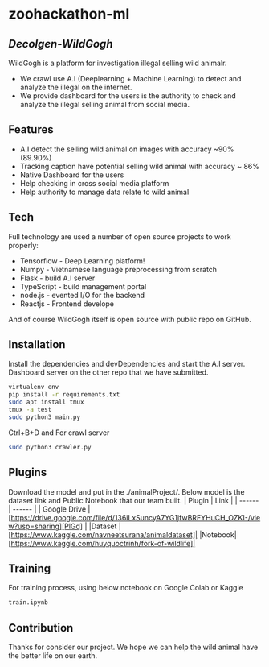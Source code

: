 # zoohackathon-ml
## _Decolgen-WildGogh_


WildGogh is a platform for investigation illegal selling wild animalr.

- We crawl use A.I (Deeplearning + Machine Learning) to detect and analyze the illegal on the internet.
- We provide dashboard for the users is the authority to check and analyze the illegal selling animal from social media.

## Features

- A.I detect the selling wild animal on images with accuracy ~90% (89.90%)
- Tracking caption have potential selling wild animal with accuracy ~ 86%
- Native Dashboard for the users 
- Help checking in cross social media platform
- Help authority to manage data relate to wild animal


## Tech

Full technology are used a number of open source projects to work properly:

- Tensorflow - Deep Learning platform!
- Numpy -  Vietnamese language preprocessing from scratch
- Flask - build A.I server
- TypeScript - build management portal
- node.js - evented I/O for the backend
- Reactjs - Frontend develope

And of course WildGogh itself is open source with public repo on GitHub.

## Installation

Install the dependencies and devDependencies and start the A.I server.
Dashboard server on the other repo that we have submitted.

```sh
virtualenv env
pip install -r requirements.txt
sudo apt install tmux
tmux -a test
sudo python3 main.py
```
Ctrl+B+D and For crawl server
```sh
sudo python3 crawler.py
```

## Plugins

Download the model and put in the ./animalProject/. Below model is the dataset link and Public Notebook that our team built.
| Plugin | Link |
| ------ | ------ |
| Google Drive | [https://drive.google.com/file/d/136iLxSuncyA7YG1jfwBRFYHuCH_OZKI-/view?usp=sharing][PlGd] |
|Dataset | [https://www.kaggle.com/navneetsurana/animaldataset]|
|Notebook| [https://www.kaggle.com/huyquoctrinh/fork-of-wildlife]|

## Training

For training process, using below notebook on Google Colab or Kaggle
```sh
train.ipynb
```

## Contribution
Thanks for consider our project. We hope we can help the wild animal have the better life on our earth.
